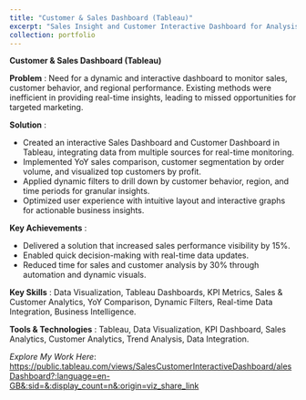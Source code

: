 ```yaml
---
title: "Customer & Sales Dashboard (Tableau)"
excerpt: "Sales Insight and Customer Interactive Dashboard for Analysis using Tableau"
collection: portfolio
---
```


**Customer & Sales Dashboard (Tableau)**


**Problem** : Need for a dynamic and interactive dashboard to monitor sales, customer behavior, and regional performance.
Existing methods were inefficient in providing real-time insights, leading to missed opportunities for targeted marketing.

**Solution** :

  * Created an interactive Sales Dashboard and Customer Dashboard in Tableau, integrating data from multiple sources for real-time monitoring.
  * Implemented YoY sales comparison, customer segmentation by order volume, and visualized top customers by profit.
  * Applied dynamic filters to drill down by customer behavior, region, and time periods for granular insights.
  * Optimized user experience with intuitive layout and interactive graphs for actionable business insights.

**Key Achievements** :

  * Delivered a solution that increased sales performance visibility by 15%.
  * Enabled quick decision-making with real-time data updates.
  * Reduced time for sales and customer analysis by 30% through automation and dynamic visuals.

**Key Skills** : Data Visualization, Tableau Dashboards, KPI Metrics, Sales & Customer Analytics, YoY Comparison, Dynamic Filters, Real-time Data Integration, Business Intelligence.

**Tools & Technologies** : Tableau, Data Visualization, KPI Dashboard, Sales Analytics, Customer Analytics, Trend Analysis, Data Integration.

_Explore My Work Here_: https://public.tableau.com/views/SalesCustomerInteractiveDashboard/alesDashboard?:language=en-GB&:sid=&:display_count=n&:origin=viz_share_link
